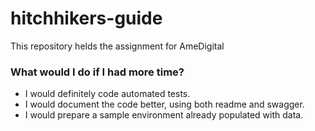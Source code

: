 # hitchhikers-guide

This repository helds the assignment for AmeDigital

### What would I do if I had more time?

* I would definitely code automated tests.
* I would document the code better, using both readme and swagger.
* I would prepare a sample environment already populated with data.
